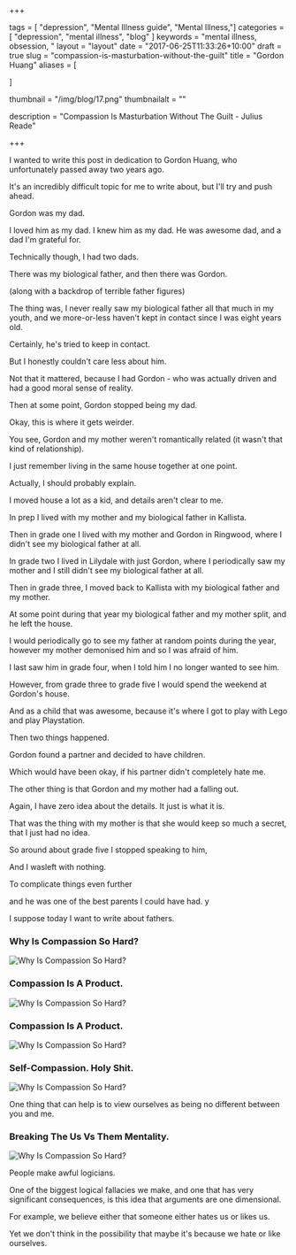 +++

tags = [ "depression", "Mental Illness guide", "Mental Illness,"]
categories = [ "depression", "mental illness", "blog" ]
keywords = "mental illness, obsession, " 
layout = "layout"
date = "2017-06-25T11:33:26+10:00"
draft = true
slug = "compassion-is-masturbation-without-the-guilt"
title = "Gordon Huang"
aliases = [

]

thumbnail = "/img/blog/17.png"
thumbnailalt = ""

description = "Compassion Is Masturbation Without The Guilt - Julius Reade"

+++

<!-- 
On growing Up With Two Fathers
-->

I wanted to write this post in dedication to Gordon Huang, who unfortunately passed away two years ago. 

It's an incredibly difficult topic for me to write about, but I'll try and push ahead. 

Gordon was my dad. 

I loved him as my dad. I knew him as my dad. He was awesome dad, and a dad I'm grateful for.

Technically though, I had two dads. 

There was my biological father, and then there was Gordon. 

(along with a backdrop of terrible father figures)

The thing was, I never really saw my biological father all that much in my youth, and we more-or-less haven't kept in contact since I was eight years old. 

Certainly, he's tried to keep in contact. 

But I honestly couldn't care less about him.

Not that it mattered, because I had Gordon - who was actually driven and had a good moral sense of reality. 

Then at some point, Gordon stopped being my dad. 

Okay, this is where it gets weirder. 

You see, Gordon and my mother weren't romantically related (it wasn't that kind of relationship).

I just remember living in the same house together at one point. 

Actually, I should probably explain. 

I moved house a lot as a kid, and details aren't clear to me. 

In prep I lived with my mother and my biological father in Kallista.

Then in grade one I lived with my mother and Gordon in Ringwood, where I didn't see my biological father at all. 

In grade two I lived in Lilydale with just Gordon, where I periodically saw my mother and I still didn't see my biological father at all. 

Then in grade three, I moved back to Kallista with my biological father and my mother. 

At some point during that year my biological father and my mother split, and he left the house.

I would periodically go to see my father at random points during the year, however my mother demonised him and so I was afraid of him. 

I last saw him in grade four, when I told him I no longer wanted to see him.

However, from grade three to grade five I would spend the weekend at Gordon's house.

And as a child that was awesome, because it's where I got to play with Lego and play Playstation. 

Then two things happened. 

Gordon found a partner and decided to have children. 

Which would have been okay, if his partner didn't completely hate me. 

The other thing is that Gordon and my mother had a falling out. 

Again, I have zero idea about the details. It just is what it is. 

That was the thing with my mother is that she would keep so much a secret, that I just had no idea. 

So around about grade five I stopped speaking to him, 

And I wasleft with nothing. 

To complicate things even further  


 and he was one of the best parents I could have had. y




I suppose today I want to write about fathers. 




### Why Is Compassion So Hard? 

![Why Is Compassion So Hard?](/img/blog/17-01.png)



### Compassion Is A Product.  

![Why Is Compassion So Hard?](/img/blog/17-02.png)



### Compassion Is A Product.  

![Why Is Compassion So Hard?](/img/blog/17-03.png)



### Self-Compassion. Holy Shit.  

![Why Is Compassion So Hard?](/img/blog/17-04.png)


One thing that can help is to view ourselves as being no different between you and me. 




### Breaking The Us Vs Them Mentality.  

![Why Is Compassion So Hard?](/img/blog/17-05.png)

People make awful logicians.

One of the biggest logical fallacies we make, and one that has very significant consequences, is this idea that arguments are one dimensional. 

For example, we believe either that someone either hates us or likes us. 

Yet we don't think in the possibility that maybe it's because we hate or like ourselves. 









